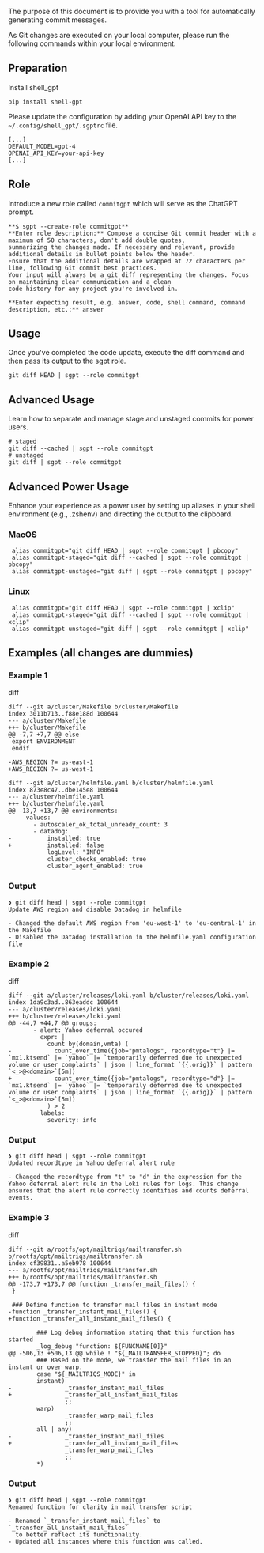 The purpose of this document is to provide you with a tool for automatically generating commit messages.

As Git changes are executed on your local computer, please run the following commands within your local environment.


## **Preparation**
Install shell_gpt

```pip install shell-gpt```

Please update the configuration by adding your OpenAI API key to the ```~/.config/shell_gpt/.sgptrc``` file.

```
[...]
DEFAULT_MODEL=gpt-4
OPENAI_API_KEY=your-api-key
[...]
```

## **Role**
Introduce a new role called ```commitgpt``` which will serve as the ChatGPT prompt.
```
**$ sgpt --create-role commitgpt**
**Enter role description:** Compose a concise Git commit header with a maximum of 50 characters, don't add double quotes,
summarizing the changes made. If necessary and relevant, provide additional details in bullet points below the header.
Ensure that the additional details are wrapped at 72 characters per line, following Git commit best practices.
Your input will always be a git diff representing the changes. Focus on maintaining clear communication and a clean
code history for any project you're involved in.

**Enter expecting result, e.g. answer, code, shell command, command description, etc.:** answer
```


## Usage
Once you've completed the code update, execute the diff command and then pass its output to the sgpt role.

```
git diff HEAD | sgpt --role commitgpt
```

## Advanced Usage
Learn how to separate and manage stage and unstaged commits for power users.

```
# staged
git diff --cached | sgpt --role commitgpt
# unstaged
git diff | sgpt --role commitgpt
```

## Advanced Power Usage
Enhance your experience as a power user by setting up aliases in your shell environment (e.g., .zshenv) and directing the output to the clipboard.

### MacOS
```
 alias commitgpt="git diff HEAD | sgpt --role commitgpt | pbcopy"
 alias commitgpt-staged="git diff --cached | sgpt --role commitgpt | pbcopy"
 alias commitgpt-unstaged="git diff | sgpt --role commitgpt | pbcopy"
```
### Linux
```
 alias commitgpt="git diff HEAD | sgpt --role commitgpt | xclip"
 alias commitgpt-staged="git diff --cached | sgpt --role commitgpt | xclip"
 alias commitgpt-unstaged="git diff | sgpt --role commitgpt | xclip"
```

## Examples (all changes are dummies)

### Example 1

diff
```
diff --git a/cluster/Makefile b/cluster/Makefile
index 3011b713..f88e188d 100644
--- a/cluster/Makefile
+++ b/cluster/Makefile
@@ -7,7 +7,7 @@ else
 export ENVIRONMENT
 endif

-AWS_REGION ?= us-east-1
+AWS_REGION ?= us-west-1

diff --git a/cluster/helmfile.yaml b/cluster/helmfile.yaml
index 873e8c47..dbe145e8 100644
--- a/cluster/helmfile.yaml
+++ b/cluster/helmfile.yaml
@@ -13,7 +13,7 @@ environments:
     values:
       - autoscaler_ok_total_unready_count: 3
       - datadog:
-          installed: true
+          installed: false
           logLevel: "INFO"
           cluster_checks_enabled: true
           cluster_agent_enabled: true
```

### Output
```
❯ git diff head | sgpt --role commitgpt
Update AWS region and disable Datadog in helmfile

- Changed the default AWS region from 'eu-west-1' to 'eu-central-1' in the Makefile
- Disabled the Datadog installation in the helmfile.yaml configuration file
```

### Example 2

diff
```
diff --git a/cluster/releases/loki.yaml b/cluster/releases/loki.yaml
index 1da9c3ad..863eaddc 100644
--- a/cluster/releases/loki.yaml
+++ b/cluster/releases/loki.yaml
@@ -44,7 +44,7 @@ groups:
       - alert: Yahoo deferral occured
         expr: |
           count by(domain,vmta) (
-            count_over_time({job="pmtalogs", recordtype="t"} |= `mx1.ktsend` |= `yahoo` |= `temporarily deferred due to unexpected volume or user complaints` | json | line_format `{{.orig}}` | pattern `<_>@<domain>`[5m])
+            count_over_time({job="pmtalogs", recordtype="d"} |= `mx1.ktsend` |= `yahoo` |= `temporarily deferred due to unexpected volume or user complaints` | json | line_format `{{.orig}}` | pattern `<_>@<domain>`[5m])
           ) > 2
         labels:
           severity: info
```

### Output
```
❯ git diff head | sgpt --role commitgpt
Updated recordtype in Yahoo deferral alert rule

- Changed the recordtype from "t" to "d" in the expression for the Yahoo deferral alert rule in the Loki rules for logs. This change ensures that the alert rule correctly identifies and counts deferral events.
```

### Example 3

diff
```
diff --git a/rootfs/opt/mailtriqs/mailtransfer.sh b/rootfs/opt/mailtriqs/mailtransfer.sh
index cf39831..a5eb978 100644
--- a/rootfs/opt/mailtriqs/mailtransfer.sh
+++ b/rootfs/opt/mailtriqs/mailtransfer.sh
@@ -173,7 +173,7 @@ function _transfer_mail_files() {
 }

 ### Define function to transfer mail files in instant mode
-function _transfer_instant_mail_files() {
+function _transfer_all_instant_mail_files() {

        ### Log debug information stating that this function has started
        _log_debug "function: ${FUNCNAME[0]}"
@@ -506,13 +506,13 @@ while ! "${_MAILTRANSFER_STOPPED}"; do
        ### Based on the mode, we transfer the mail files in an instant or over warp.
        case "${_MAILTRIQS_MODE}" in
        instant)
-               _transfer_instant_mail_files
+               _transfer_all_instant_mail_files
                ;;
        warp)
                _transfer_warp_mail_files
                ;;
        all | any)
-               _transfer_instant_mail_files
+               _transfer_all_instant_mail_files
                _transfer_warp_mail_files
                ;;
        *)
```

### Output
```
❯ git diff head | sgpt --role commitgpt
Renamed function for clarity in mail transfer script

- Renamed `_transfer_instant_mail_files` to `_transfer_all_instant_mail_files`
  to better reflect its functionality.
- Updated all instances where this function was called.
```
